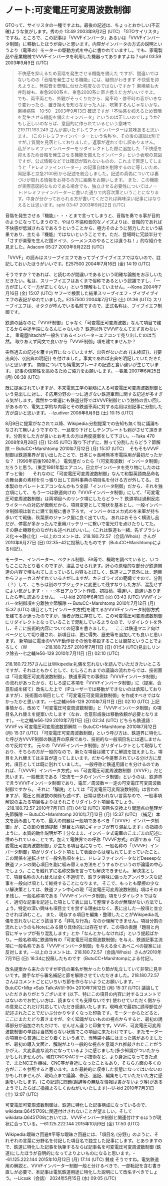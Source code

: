 # ノート:可変電圧可変周波数制御

GTOって、サイリスタの一種ですよね。最後の記述は、ちょっとおかしい(不正確)ような気がします。秀の介 13:49 2003年9月2日 (UTC)
「GTOサイリスタ」ですね。ところで、この記事は「VVVFインバータ」あるいは「VVVFインバータ制御」に移動したほうが良いと思います。内容がインバータの方式の説明というより（電車の）モーターの駆動方式を中心に書かれていますし。でも、家電製品や産業機械でVVVFインバータを利用した機器ってありますよね？sphl 03:59 2003年9月9日 (UTC)
>不快感を抑えるため音階を発生させる機能を備えた
ですが、間違いではないものの「音階を発生させる機能」には、疑問がわきます
不快感を抑えようと、発振音を音階に似せた程度なのではないですか？
東横線も大井町線も、東急9000系を、東急2000系に置き換えた方がいいですよ。
でも、両車両とも、外観がそっくりだから、発車時・停車時の音がいきなり変わったら、置き換えを知らなかった人は、吃驚するんじゃないかな。
東横病院　10:50　2003年9月13日
確認ですが「不快感を抑えるため音階を発生させる機能を備えたインバータ」というのは正しいのでしょうか? もし正しいのならば、意図的に作られているという意味で 219.111.193.249 さんが書いたドレミファインバーターは意味あると思います。
(このドレミファインバーターという名称や、その後の議論は別ですが。)
質問を見落としておりました。返事が遅れて申し訳ありません。
私がドレミファインバーターをリダイレクトした際に追加した「不快感を抑えるため音階を発生させる機能を備えたインバータ」という表現の意図ですが、公式情報などでは確認が取れないものの、これまで否定してしまうと「ドレミファインバーター」の記事自体を削除するのに等しいため、同記事と京急2100形から記述を統合しました。記述の真偽については裏づけが取れる情報をお持ちの方に編集をお願いします。
また、この機能が実際意図的なものである場合でも、独立させる必要性についてはノート:ドレミファインバーターに書いた通りで内容次第ということになります。中身が分かっておられる方が書いてくだされば興味深い記事にはなりえるとは思います。sphl 03:47 2003年9月22日 (UTC)

音階を発生させる『機能』・・・とまで言ってしまうと、音階を奏でる事が目的のようになってしまうので、やはり不協和音的なノイズよりは、音階的であれば不快感が低減されるであろうということから、極力そのように努力したという結果であり、主たる『機能』ではないということです。ただ、登場時に冗談半分で「さすが楽聖を生んだ国ドイツ、シーメンスのやることは違うね！」的な紹介を見ました。Adacom 05:27 2003年9月22日 (UTC)

「VVVF」の読みはスリーブイエフであってブイブイブイエフではないので、註記しておいたほうがいいです。E257500 2004年7月16日 (金) 14:19 (UTC)

そうですか？であれば、と読むのが間違いであるという明確な論拠をお示しいただきたい。私は、スリーブイエフはあくまで俗称であるという認識ですし、「一方が正しくて一方が正しくない」という理解もしていません。--Kone 2004年7月16日 (金) 15:07 (UTC)
ヤフーで検索した結果スリーブイエフ・ブイブイブイエフの表記がゆれていました。E257500 2004年7月17日 (土) 01:36 (UTC)
スリーブイエフは、オタクが呼んでいる名前ですので、正式名称は、ブイブイエフ制御です。

鉄道の話なのに「VVVF制御」じゃなく「可変電圧可変周波数」なんて項目で建てるから中途半端になるんじゃないの？
鉄道以外でVVVFなんてまず言わないよ。
重電屋hitachiが一般名であるインバーターエアコンで売り出したのは当然。
取りあえず同文で良いから「VVVF制御」項を建てませんか？

突然過去の記述を覆す内容になっていますが、出典がないため {{未検証}}、{{要出典}}、{{出典の明記}} を付けました。事実であれば出典を明記していただきたいと思います。
商標についても純電気ブレーキの記述と食い違いが生じています。
記事の信頼性を高めるためご協力をお願いします。--春風 2007年6月25日 (月) 06:38 (UTC)

既に提案されていますが、本来電気工学の範疇に入る可変電圧可変周波数制御という見出しに対し、そ応用分野の一つに過ぎない鉄道車両に関する記述が多すぎる気がします。偶然かつ幸運にも鉄道分野ではVVVF制御という独特の言い回しがあるので、電気工学的な内容とその鉄道車両に対する応用は別記事に分割した方が良いと思います。--Izudiver 2008年8月9日 (土) 10:15 (UTC)

8月9日に提案がなされて以降、Wikipedia:分割提案での告知も無く特に議論もなされて無いようですので、一旦取り下げとしテンプレートも剥がさせて頂きます。分割をした方が良いとお考えの方は再度提案をして下さい。--Taka 470 2008年9月28日 (日) 12:45 (UTC)
取り下げずに、黙って分割したらどう？節解除 -- ButuCC+Marshtomp 2010年7月12日 (月) 15:37 (UTC)
　そもそもVVVF制御は鉄道業界が言い出したことで、日本じゃ長崎熊本市電採用が最初だったかな？（1990年前後1982年。）
電気屋だったら「（可変周波数）インバータ制御」だろうと思う。（東芝1981年製エアコン。日立がインバータを売り物にしたのはずっと後）
　それなのに「可変電圧可変周波数制御」なんて和製英語商品命名の舞台裏の素材を引っ張り出して百科事典の項目名を付ける方が外してる。
日本製のセパレートエアコンなんかもう全部「インバータ制御」だから、それを独立項にして、
もう一つは鉄道向けの「VVVFインバータ制御」にして、「可変電圧可変周波数制御」は両項目へのリンク項にしたらどう～？
鉄道項は過剰反応ライターへの対応が面倒だから、項目変更として現状を基本とし、一般インバータ制御項は新たに建て新規に書き下ろす。
インバータはメカ式のを米軍が持ち歩いてて戦後、秋葉原のジャンク屋に良く出ていた。
あれはおそらく横流し品だが、停電が多かったんで車用バッテリーに繋いで蛍光灯を点けたりしてた。
その静止機器化のながれも述べればいいし。（これは鉄道も一緒。先ずブラシレス化→→静止化）--以上のコメントは、218.180.72.57（会話/Whois）さんが2010年6月27日 (日) 02:35~42に投稿したものです（ButuCC+Marshtompによる付記）。

モーター、インバーター、ベクトル制御、FA等で、概略を調べていると、いつもここにたどり着くのですが、混乱させられます。肝心の原理的な部分が鉄道関連の内容で埋もれてしまっているし内容もとぼしく、鉄道マニア意外には、題目からフォーカスがずれているきがしますが、カテゴライズの範疇ですので、分割（？）して、こちらは別のサブジェクトに変更して残すなりした方が、混乱せずによい気がします・・・::本日アカウント作成、初投稿、場違い、勘違いありましたら申し訳ありません。　--U-kid 2010年6月1日 (火) 03:43 (UTC)
VVVFインバータ制御項を分離独立節解除 -- ButuCC+Marshtomp 2010年7月12日 (月) 15:37 (UTC)
項目として[インバータ方式]を建てるかVVVFインバータ制御方式を建てるか迷ったのですが、後者が既に存在して、この可変電圧可変周波数制御にリダイレクトとなっていることで混乱しているようなので、リダイレクトを外し、そこに技術的内容についての記事を書きました。
　ここは鉄道マニア向けページとして切り離され、新項目は、更に得失、歴史等を追加しても良いと思います。
新項目に電車のVVVF動作音その他を移設することは厳禁ということでよろしく（W　　　
--218.180.72.57 2010年7月11日 (日) 01:54 (UTC)見出しリンク除去--七之輔/e56-129 2010年7月11日 (日) 02:10 (UTC)

218.180.72.157さんにはWikipedia:礼儀を忘れないを読んでいただきたいところですが、それはともかくとして、むしろこれまでの議論の流れからでは、技術面は「可変電圧可変周波数制御」、鉄道車両での事例は「VVVFインバータ制御」の流れがあったから、むしろ逆に本項を「VVVFインバータ制御」に（提案、合意形成を経て）改名した上で（IPユーザーでは移動ができないのは承知しておりますが）、技術面の項目として「可変電圧可変周波数制御」を作成すべきではなかったかと思います。--七之輔/e56-129 2010年7月11日 (日) 02:10 (UTC)
上記事情から、改めて「可変電圧可変周波数制御」と「VVVFインバータ制御」の項目名入れ替えを提案いたします（なお、合意形成後は移動依頼が必要となります）。--七之輔/e56-129 2010年7月11日 (日) 02:34 (UTC)
どちらも鉄道語：VVVF vs 可変電圧可変周波数節解除 -- ButuCC+Marshtomp 2010年7月12日 (月) 15:37 (UTC)
「可変電圧可変周波数制御」という呼び方は、鉄道界に特化した呼び方VVVF制御の鉄道界の原典であり、技術的な一般項目名には適しませんので反対です。
元々の「VVVFインバータ制御」がリダイレクトとして現存しており、そちらの方が一般的なので、新たな項目は建てずに解説を加えました。項目を入れ替えては主旨が違ってしまいます。だから今提案されている分け方に反対。項目としては既に別れていました。
一般呼称と鉄道用語とを分けるのであれば、「（VVVF）インバータ方式」vs「可変電圧可変周波数制御（VVVF）」だと思います。一般概念である「交流モータのインバータ制御」というのは、鉄道界で言うVVVFインバータ制御であり、電圧／周波数＝一定の可変電圧可変周波数制御ですから。
それに「解説」としては「可変電圧可変周波数制御」は言われますが、電圧と周波数の関係も述べず、日常は使われない言葉なので、一般事項解説の主たる項目名よりはそれこそリダイレクト項目名でしょう。
--218.180.72.57 2010年7月11日 (日) 04:12 (UTC)
項目名交換より問題点の整理が先節解除 -- ButuCC+Marshtomp 2010年7月12日 (月) 15:37 (UTC)
（補足）本文を読み直してみて、最大の問題は一般項であるべき「（VVVF）インバータ制御」が、この節の冒頭提起「題目と内容にギャップが有り混乱します」の指摘のように、本質的動作説明が不十分なまま、インバータ式電車のこまごまの記述に埋められていることです。加えて電鉄界での呼称「VVVF方式」の源である「可変電圧可変周波数制御」が主たる項目名になって、一般名称の「（VVVF）インバータ制御」項がリダイレクト項として表面からは埋もれてしまっていたこと。
この関係を逆転させて一般名称項を主に、ドレミファインバータなどDeeeepな鉄道ファンの関心項目を副に組み替える方法をどうするかというのが論議の中心でしょう。ここを触れずに名称交換を言っても解決できません。
解決策として、項目名称の入れ替えは全く不適切で、鉄ヲタ興味に偏ったアンバランスな記事を一般向け項として維持することになります。
そこで、もっとも摩擦の少ない解決策としては、鉄道ファン中心の現「可変電圧可変周波数制御」項はそのまま残し、一般名称項である「VVVFインバータ制御」項をリダイレクトではなく、適切な記事を記述した項として表に出して整理するのが無理がない方法でしょう。特定の深い興味も項目立てを禁ずる理由はなく、表に出した一般項と並立させれば済むこと。
また、現存する項目を編集・整理したことがWikipedia:礼儀を忘れないにどう該当する「非礼な行為」なのか理解できません。項目分割の流れというのもNoteにみる限り具体的には存在せず、この項の表題「題目と内容にギャップが有り混乱します」とか「なんとかしなければ」という提起ばかり。一般名称項に鉄道特有の「可変電圧可変周波数制御」を与え、鉄道記事主流項に一般名称である「VVVFインバータ制御」を与える全くあべこべの提案には反対します。--以上のコメントは、218.180.72.57（会話/Whois）さんが2010年7月11日 (日) 16:34に投稿したものです（ButuCC+Marshtompによる付記）。

改名提案から来たのですがIP氏の署名が無かったり節が乱立していて非常に見辛いです。勝手ながら署名補記と節を解除させていただきました。218.180.72.57さんはコメントごとにいちいち節を作らないようにお願いします。--ButuCC+Mtp «Sub Talk:AVI/I-90» 2010年7月12日 (月) 15:37 (UTC)
議論していただきありがとうございます
(以下、特にこの項目の内容に対するコメントではないのでお忙しい方は、読まなくても支障ないです)
使わせていただく側からの意見にこれだけ対応していただき感謝いたします。現時点で最初に誘導部位が記述されたことでだいぶ分かりやすくなった印象です。モーターからたどると、ここにまたたどり着きますが、全く知識がないものの視点からすると、最初の誘導部分が追加されただけで、ぜんぜん違うと印象です。VVVF、可変電圧可変周波数制御の単語は当然知らない状態でこの項目に来たわけですし、またモーターの項目から普通にたどり着くという点で、当時袋小路にはまった感がありましたが、最初の導入文面と、解説がより一般的な視点を意識され推敲されたことがうかがえ、大変素直な流れになっているように感じました(多少知識がついたからかもしれませんが)。現在CNCやACサーボ技術など、より身近になってきた点で、またNC工作機械、CNC等が身近になったこともあり、そちら方面の多くの方がここを参照すると思います。まだ最終的に収束した状態になってはいないのかもしれませんが、現時点まで議論、修正、追記、編集をしていただいた方に感謝をいたします。(この記述に問題(謝辞等の無駄な情報は書かないよう等)があるようでしたらばご指摘よろしくおねがいいたします)--U-kid 2010年7月31日 (土) 12:07 (UTC)

可変電圧可変周波数制御は、鉄道に特化した記事構成になっているので、wikidata:Q6451709に関連付けされないことが望ましい。そしてwikidata:Q6451709においては、VVVFインバータ制御と関連付けするほうが現状に合っている。--61.125.222.144 2015年10月9日 (金) 17:50 (UTC)

Wikipedia:曖昧さ回避#平等な曖昧さ回避には、「項目名 (分野)」のように、それぞれの言葉に分野名を付記した項目名で独立した記事にします。とありますので、鉄道に特化した記事を執筆するならば記事名を可変電圧可変周波数制御 (鉄道)にしたほうが自明的になってよりよいものになると思います。--61.125.222.144 2015年10月12日 (月) 17:14 (UTC)
 賛成  そうですね。電気鉄道用の解説と、VVVFインバーター制御一般と分けるべきで、一部転記を含む書き直しが必要で、本記事は電気鉄道用途に特化した説明にして改名すべきでしょう。--Licsak（会話） 2024年5月15日 (水) 09:05 (UTC)